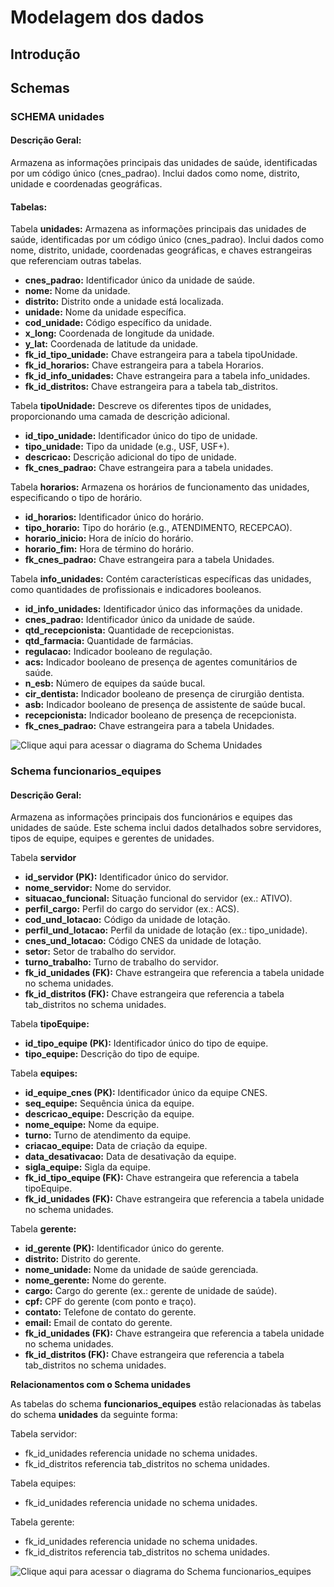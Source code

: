# Modelagem dos dados

## Introdução

## Schemas

### SCHEMA unidades

#### Descrição Geral:

Armazena as informações principais das unidades de saúde, identificadas por um código único (cnes_padrao). Inclui dados como nome, distrito, unidade e coordenadas geográficas.

#### Tabelas:

Tabela **unidades:** Armazena as informações principais das unidades de saúde, identificadas por um código único (cnes_padrao). Inclui dados como nome, distrito, unidade, coordenadas geográficas, e chaves estrangeiras que referenciam outras tabelas.

- **cnes_padrao:** Identificador único da unidade de saúde.
- **nome:** Nome da unidade.
- **distrito:** Distrito onde a unidade está localizada.
- **unidade:** Nome da unidade específica.
- **cod_unidade:** Código específico da unidade.
- **x_long:** Coordenada de longitude da unidade.
- **y_lat:** Coordenada de latitude da unidade.
- **fk_id_tipo_unidade:** Chave estrangeira para a tabela tipoUnidade.
- **fk_id_horarios:** Chave estrangeira para a tabela Horarios.
- **fk_id_info_unidades:** Chave estrangeira para a tabela info_unidades.
- **fk_id_distritos:** Chave estrangeira para a tabela tab_distritos.


Tabela **tipoUnidade:** Descreve os diferentes tipos de unidades, proporcionando uma camada de descrição adicional.

- **id_tipo_unidade:** Identificador único do tipo de unidade.
- **tipo_unidade:** Tipo da unidade (e.g., USF, USF+).
- **descricao:** Descrição adicional do tipo de unidade.
- **fk_cnes_padrao:** Chave estrangeira para a tabela unidades.

Tabela **horarios:** Armazena os horários de funcionamento das unidades, especificando o tipo de horário.

- **id_horarios:** Identificador único do horário.
- **tipo_horario:** Tipo do horário (e.g., ATENDIMENTO, RECEPCAO).
- **horario_inicio:** Hora de início do horário.
- **horario_fim:** Hora de término do horário.
- **fk_cnes_padrao:** Chave estrangeira para a tabela Unidades.

Tabela **info_unidades:** Contém características específicas das unidades, como quantidades de profissionais e indicadores booleanos.

- **id_info_unidades:** Identificador único das informações da unidade.
- **cnes_padrao:** Identificador único da unidade de saúde.
- **qtd_recepcionista:** Quantidade de recepcionistas.
- **qtd_farmacia:** Quantidade de farmácias.
- **regulacao:** Indicador booleano de regulação.
- **acs:** Indicador booleano de presença de agentes comunitários de saúde.
- **n_esb:** Número de equipes da saúde bucal.
- **cir_dentista:** Indicador booleano de presença de cirurgião dentista.
- **asb:** Indicador booleano de presença de assistente de saúde bucal.
- **recepcionista:** Indicador booleano de presença de recepcionista.
- **fk_cnes_padrao:** Chave estrangeira para a tabela Unidades.


![Clique aqui para acessar o diagrama do Schema Unidades](https://raw.githubusercontent.com/ngisecogesesau/db_atencao_basica_secoge/blob/main/modelagem/schema_unidades.drawio.png)

### Schema funcionarios_equipes

#### Descrição Geral:

Armazena as informações principais dos funcionários e equipes das unidades de saúde. Este schema inclui dados detalhados sobre servidores, tipos de equipe, equipes e gerentes de unidades.

Tabela **servidor**

- **id_servidor (PK):** Identificador único do servidor.
- **nome_servidor:** Nome do servidor.
- **situacao_funcional:** Situação funcional do servidor (ex.: ATIVO).
- **perfil_cargo:** Perfil do cargo do servidor (ex.: ACS).
- **cod_und_lotacao:** Código da unidade de lotação.
- **perfil_und_lotacao:** Perfil da unidade de lotação (ex.: tipo_unidade).
- **cnes_und_lotacao:** Código CNES da unidade de lotação.
- **setor:** Setor de trabalho do servidor.
- **turno_trabalho:** Turno de trabalho do servidor.
- **fk_id_unidades (FK):** Chave estrangeira que referencia a tabela unidade no schema unidades.
- **fk_id_distritos (FK):** Chave estrangeira que referencia a tabela tab_distritos no schema unidades.

Tabela **tipoEquipe:**

- **id_tipo_equipe (PK):** Identificador único do tipo de equipe.
- **tipo_equipe:** Descrição do tipo de equipe.

Tabela **equipes:**

- **id_equipe_cnes (PK):** Identificador único da equipe CNES.
- **seq_equipe:** Sequência única da equipe.
- **descricao_equipe:** Descrição da equipe.
- **nome_equipe:** Nome da equipe.
- **turno:** Turno de atendimento da equipe.
- **criacao_equipe:** Data de criação da equipe.
- **data_desativacao:** Data de desativação da equipe.
- **sigla_equipe:** Sigla da equipe.
- **fk_id_tipo_equipe (FK):** Chave estrangeira que referencia a tabela tipoEquipe.
- **fk_id_unidades (FK):** Chave estrangeira que referencia a tabela unidade no schema unidades.

Tabela **gerente:**

- **id_gerente (PK):** Identificador único do gerente.
- **distrito:** Distrito do gerente.
- **nome_unidade:** Nome da unidade de saúde gerenciada.
- **nome_gerente:** Nome do gerente.
- **cargo:** Cargo do gerente (ex.: gerente de unidade de saúde).
- **cpf:** CPF do gerente (com ponto e traço).
- **contato:** Telefone de contato do gerente.
- **email:** Email de contato do gerente.
- **fk_id_unidades (FK):** Chave estrangeira que referencia a tabela unidade no schema unidades.
- **fk_id_distritos (FK):** Chave estrangeira que referencia a tabela tab_distritos no schema unidades.

**Relacionamentos com o Schema unidades**

As tabelas do schema **funcionarios_equipes** estão relacionadas às tabelas do schema **unidades** da seguinte forma:

Tabela servidor:

- fk_id_unidades referencia unidade no schema unidades.
- fk_id_distritos referencia tab_distritos no schema unidades.

Tabela equipes:

- fk_id_unidades referencia unidade no schema unidades.

Tabela gerente:

- fk_id_unidades referencia unidade no schema unidades.
- fk_id_distritos referencia tab_distritos no schema unidades.

![Clique aqui para acessar o diagrama do Schema funcionarios_equipes](https://raw.githubusercontent.com/ngisecogesesau/db_atencao_basica_secoge/blob/main/modelagem/schema_funcionarios_equipes.drawio)